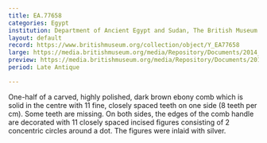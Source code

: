 ```yaml
---
title: EA.77658
categories: Egypt
institution: Department of Ancient Egypt and Sudan, The British Museum
layout: default
record: https://www.britishmuseum.org/collection/object/Y_EA77658
large: https://media.britishmuseum.org/media/Repository/Documents/2014_11/4_19/62d0f73f_dc22_4c96_b837_a3d9013e92a6/mid_01189029_001.jpg
preview: https://media.britishmuseum.org/media/Repository/Documents/2014_11/4_19/62d0f73f_dc22_4c96_b837_a3d9013e92a6/small_01189029_001.jpg
period: Late Antique

---
```

One-half of a carved, highly polished, dark brown ebony comb which is solid in the centre with 11 fine, closely spaced teeth on one side (8 teeth per cm). Some teeth are missing. On both sides, the edges of the comb handle are decorated with 11 closely spaced incised figures consisting of 2 concentric circles around a dot. The figures were inlaid with silver.
